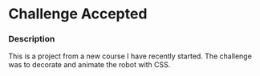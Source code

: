 # Challenge Accepted

### Description
This is a project from a new course I have recently started. The challenge was to decorate and animate the robot with CSS. 